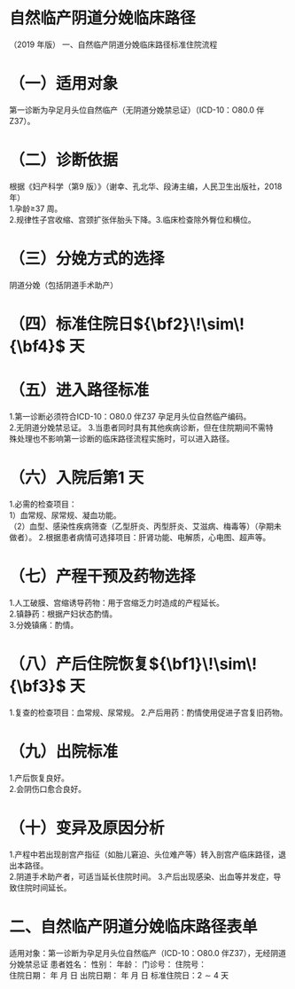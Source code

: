 # 自然临产阴道分娩临床路径  
（2019 年版） 一、自然临产阴道分娩临床路径标准住院流程  
# （一）适用对象  
第一诊断为孕足月头位自然临产（无阴道分娩禁忌证）（ICD-10：O80.0 伴Z37）。  
# （二）诊断依据  
根据《妇产科学（第9 版）》（谢幸、孔北华、段涛主编，人民卫生出版社，2018 年）  
1.孕龄≥37 周。  
2.规律性子宫收缩、宫颈扩张伴胎头下降。3.临床检查除外臀位和横位。  
# （三）分娩方式的选择  
阴道分娩（包括阴道手术助产）  
# （四）标准住院日${\bf2}\!\sim\!{\bf4}$ 天  
# （五）进入路径标准  
1.第一诊断必须符合ICD-10：O80.0 伴Z37 孕足月头位自然临产编码。  
2.无阴道分娩禁忌证。 3.当患者同时具有其他疾病诊断，但在住院期间不需特  
殊处理也不影响第一诊断的临床路径流程实施时，可以进入路径。  
# （六）入院后第1 天  
1.必需的检查项目：  
1）血常规、尿常规、凝血功能。  
（2）血型、感染性疾病筛查（乙型肝炎、丙型肝炎、艾滋病、梅毒等）（孕期未做者）。   2.根据患者病情可选择项目：肝肾功能、电解质，心电图、超声等。  
# （七）产程干预及药物选择  
1.人工破膜、宫缩诱导药物：用于宫缩乏力时造成的产程延长。  
2.镇静药：根据产妇状态酌情。  
3.分娩镇痛：酌情。  
# （八）产后住院恢复${\bf1}\!\sim\!{\bf3}$ 天  
1.复查的检查项目：血常规、尿常规。 2.产后用药：酌情使用促进子宫复旧药物。  
# （九）出院标准  
1.产后恢复良好。  
2.会阴伤口愈合良好。  
# （十）变异及原因分析  
1.产程中若出现剖宫产指征（如胎儿窘迫、头位难产等）转入剖宫产临床路径，退出本路径。  
2.阴道手术助产者，可适当延长住院时间。 3.产后出现感染、出血等并发症，导致住院时间延长。  
# 二、自然临产阴道分娩临床路径表单  
适用对象：第一诊断为孕足月头位自然临产（ICD-10：O80.0 伴Z37），无经阴道分娩禁忌证 患者姓名：       性别：      年龄：      门诊号：      住院号：  
住院日期：   年   月   日  出院日期：   年   月   日  标准住院日：$2{\sim}4$ 天  
